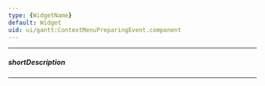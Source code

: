 ```yaml
---
type: {WidgetName}
default: Widget
uid: ui/gantt:ContextMenuPreparingEvent.component
---
```

---
##### shortDescription
<!-- Description goes here -->

---
<!-- Description goes here -->